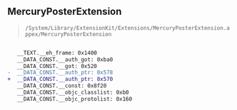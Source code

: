 ## MercuryPosterExtension

> `/System/Library/ExtensionKit/Extensions/MercuryPosterExtension.appex/MercuryPosterExtension`

```diff

   __TEXT.__eh_frame: 0x1400
   __DATA_CONST.__auth_got: 0xba0
   __DATA_CONST.__got: 0x520
-  __DATA_CONST.__auth_ptr: 0x578
+  __DATA_CONST.__auth_ptr: 0x570
   __DATA_CONST.__const: 0x8f20
   __DATA_CONST.__objc_classlist: 0xb0
   __DATA_CONST.__objc_protolist: 0x160

```

